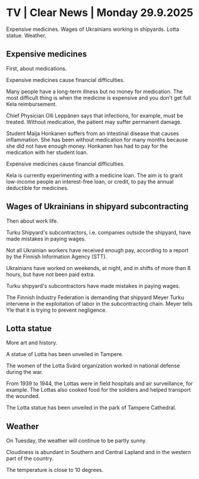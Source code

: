 # TV | Clear News | Monday 29.9.2025

Expensive medicines. Wages of Ukrainians working in shipyards. Lotta statue. Weather.

## Expensive medicines

First, about medications.

Expensive medicines cause financial difficulties.

Many people have a long-term illness but no money for medication. The most difficult thing is when the medicine is expensive and you don't get full Kela reimbursement.

Chief Physician Olli Leppänen says that infections, for example, must be treated. Without medication, the patient may suffer permanent damage.

Student Maija Honkanen suffers from an intestinal disease that causes inflammation. She has been without medication for many months because she did not have enough money. Honkanen has had to pay for the medication with her student loan.

Expensive medicines cause financial difficulties.

Kela is currently experimenting with a medicine loan. The aim is to grant low-income people an interest-free loan, or credit, to pay the annual deductible for medicines.

## Wages of Ukrainians in shipyard subcontracting

Then about work life.

Turku Shipyard's subcontractors, i.e. companies outside the shipyard, have made mistakes in paying wages.

Not all Ukrainian workers have received enough pay, according to a report by the Finnish Information Agency (STT).

Ukrainians have worked on weekends, at night, and in shifts of more than 8 hours, but have not been paid extra.

Turku shipyard's subcontractors have made mistakes in paying wages.

The Finnish Industry Federation is demanding that shipyard Meyer Turku intervene in the exploitation of labor in the subcontracting chain. Meyer tells Yle that it is trying to prevent negligence.

## Lotta statue

More art and history.

A statue of Lotta has been unveiled in Tampere.

The women of the Lotta Svärd organization worked in national defense during the war.

From 1939 to 1944, the Lottas were in field hospitals and air surveillance, for example. The Lottas also cooked food for the soldiers and helped transport the wounded.

The Lotta statue has been unveiled in the park of Tampere Cathedral.

## Weather

On Tuesday, the weather will continue to be partly sunny.

Cloudiness is abundant in Southern and Central Lapland and in the western part of the country.

The temperature is close to 10 degrees.
